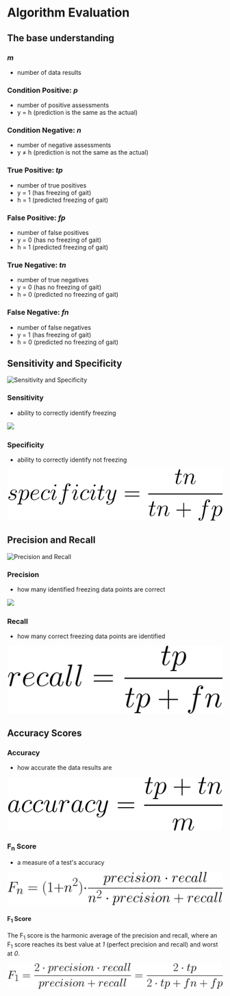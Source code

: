 # Algorithm Evaluation

## The base understanding

### _m_
- number of data results


### Condition Positive: _p_ 
- number of positive assessments
- y = h (prediction is the same as the actual)

### Condition Negative: _n_ 
- number of negative assessments
- y ≠ h (prediction is not the same as the actual)


### True Positive: _tp_ 
- number of true positives
- y = 1 (has freezing of gait)
- h = 1 (predicted freezing of gait)

### False Positive: _fp_ 
- number of false positives
- y = 0 (has no freezing of gait)
- h = 1 (predicted freezing of gait)

### True Negative: _tn_ 
- number of true negatives
- y = 0 (has no freezing of gait)
- h = 0 (predicted no freezing of gait)

### False Negative: _fn_ 
- number of false negatives
- y = 1 (has freezing of gait)
- h = 0 (predicted no freezing of gait)

## Sensitivity and Specificity

![Sensitivity and Specificity](https://upload.wikimedia.org/wikipedia/commons/thumb/e/e7/Sensitivity_and_specificity.svg/525px-Sensitivity_and_specificity.svg.png)

### Sensitivity
- ability to correctly identify freezing
<img src="../../sensitivity.svg" />

### Specificity
- ability to correctly identify not freezing
<img src="../../images/specificity.svg" />

## Precision and Recall

![Precision and Recall](https://upload.wikimedia.org/wikipedia/commons/thumb/2/26/Precisionrecall.svg/525px-Precisionrecall.svg.png)

### Precision
- how many identified freezing data points are correct
<img src="../../images/precision.svg" />

### Recall
- how many correct freezing data points are identified
<img src="../../images/recall.svg" />

## Accuracy Scores

### Accuracy
- how accurate the data results are
<img src="../../images/accuracy.svg" />

### F<sub>n</sub> Score
- a measure of a test's accuracy
<img src="../../images/fn.svg" />

#### F<sub>1</sub> Score
The F<sub>1</sub> score is the harmonic average of the precision and recall, where an F<sub>1</sub> score reaches its best value at _1_ (perfect precision and recall) and worst at _0_.

![f<sub>1</sub>](../../images/f1.svg)
